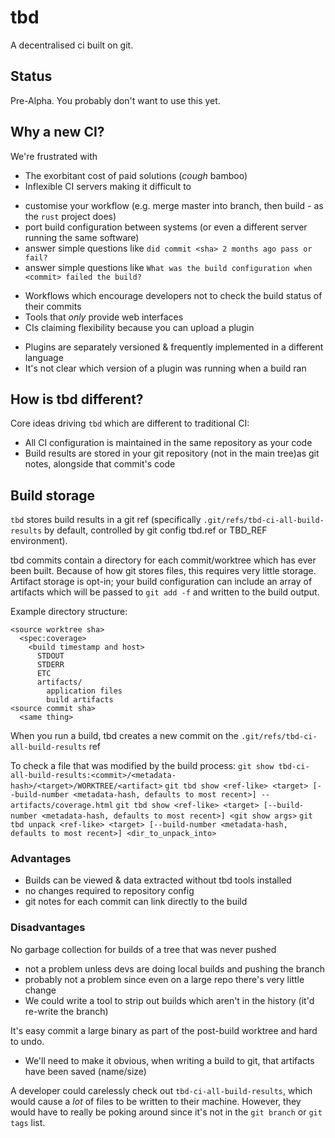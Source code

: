 # tbd

A decentralised ci built on git.

## Status

Pre-Alpha. You probably don't want to use this yet.

## Why a new CI?

We're frustrated with

 * The exorbitant cost of paid solutions (*cough* bamboo)
 * Inflexible CI servers making it difficult to
  - customise your workflow (e.g. merge master into branch, then build - as the `rust` project does)
  - port build configuration between systems (or even a different server running the same software)
  - answer simple questions like `did commit <sha> 2 months ago pass or fail?`
  - answer simple questions like `What was the build configuration when <commit> failed the build?`
 * Workflows which encourage developers not to check the build status of their commits
 * Tools that *only* provide web interfaces
 * CIs claiming flexibility because you can upload a plugin
  - Plugins are separately versioned & frequently implemented in a different language
  - It's not clear which version of a plugin was running when a build ran

## How is tbd different?

Core ideas driving `tbd` which are different to traditional CI:

 * All CI configuration is maintained in the same repository as your code
 * Build results are stored in your git repository (not in the main tree)as git notes, alongside that commit's code

## Build storage

`tbd` stores build results in a git ref (specifically `.git/refs/tbd-ci-all-build-results` by default, controlled by git config tbd.ref or TBD_REF environment).

tbd commits contain a directory for each commit/worktree which has ever been built.
Because of how git stores files, this requires very little storage.
Artifact storage is opt-in; your build configuration can include an array of artifacts which will be passed to `git add -f` and written to the build output.

Example directory structure:

```
<source worktree sha>
  <spec:coverage>
    <build timestamp and host>
      STDOUT
      STDERR
      ETC
      artifacts/
        application files
        build artifacts
<source commit sha>
  <same thing>
```

When you run a build, tbd creates a new commit on the `.git/refs/tbd-ci-all-build-results` ref

To check a file that was modified by the build process:
`git show tbd-ci-all-build-results:<commit>/<metadata-hash>/<target>/WORKTREE/<artifact>`
`git tbd show <ref-like> <target> [--build-number <metadata-hash, defaults to most recent>] -- artifacts/coverage.html`
`git tbd show <ref-like> <target> [--build-number <metadata-hash, defaults to most recent>] <git show args>`
`git tbd unpack <ref-like> <target> [--build-number <metadata-hash, defaults to most recent>] <dir_to_unpack_into>`

### Advantages
 * Builds can be viewed & data extracted without tbd tools installed
 * no changes required to repository config
 * git notes for each commit can link directly to the build

### Disadvantages
No garbage collection for builds of a tree that was never pushed
 * not a problem unless devs are doing local builds and pushing the branch
 * probably not a problem since even on a large repo there's very little change
 * We could write a tool to strip out builds which aren't in the history (it'd re-write the branch)

It's easy commit a large binary as part of the post-build worktree and hard to undo.
 * We'll need to make it obvious, when writing a build to git, that artifacts have been saved (name/size)

A developer could carelessly check out `tbd-ci-all-build-results`, which would cause a *lot* of files to be written to their machine.
However, they would have to really be poking around since it's not in the `git branch` or `git tags` list.
